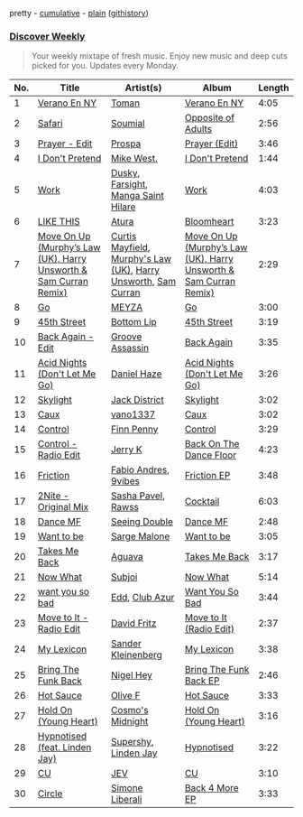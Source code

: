 pretty - [cumulative](/playlists/cumulative/Discover%20Weekly.md) - [plain](/playlists/plain/37i9dQZEVXcERLiUqU2pJX) ([githistory](https://github.githistory.xyz/vitokorn/spotify-playlist-archive/blob/master/playlists/plain/37i9dQZEVXcERLiUqU2pJX))
### [Discover Weekly](https://open.spotify.com/playlist/37i9dQZEVXcERLiUqU2pJX)

> Your weekly mixtape of fresh music. Enjoy new music and deep cuts picked for you. Updates every Monday.

| No. | Title | Artist(s) | Album | Length |
|---|---|---|---|---|
| 1 | [Verano En NY](https://open.spotify.com/track/7DxrTNmUprBMQ0RV45xreb) | [Toman](https://open.spotify.com/artist/7A0eeETj5gjPjvXLnskbfG) | [Verano En NY](https://open.spotify.com/album/6lwdsDlonNio6vDG42eUZu) | 4:05 |
| 2 | [Safari](https://open.spotify.com/track/1bjT9Jb7WdSlA3O2x6dIqd) | [Soumial](https://open.spotify.com/artist/0sShiSCwxmGPOqsEnruT1o) | [Opposite of Adults](https://open.spotify.com/album/5SwvzqETBM7RPM77BWYZ9U) | 2:56 |
| 3 | [Prayer - Edit](https://open.spotify.com/track/4Gd5Cxw7V4JCM9Uj6VpiwL) | [Prospa](https://open.spotify.com/artist/6HabM2PUM519iIxervGWSb) | [Prayer (Edit)](https://open.spotify.com/album/4fW8eARlhtdJkC2b3IeolF) | 3:46 |
| 4 | [I Don't Pretend](https://open.spotify.com/track/3t0OTDIbjqotXL0QN0lxec) | [Mike West.](https://open.spotify.com/artist/0HoLICwkOlWiyW3qcP5Lf6) | [I Don't Pretend](https://open.spotify.com/album/7lzUCu3zAH4vcMrQ3Em3rf) | 1:44 |
| 5 | [Work](https://open.spotify.com/track/30FR1uCgYGTJLUm7MXoequ) | [Dusky](https://open.spotify.com/artist/5gqoUf9vKKv96b1c0GBKwu), [Farsight](https://open.spotify.com/artist/2gTyZstDbbmkkohxLNchlj), [Manga Saint Hilare](https://open.spotify.com/artist/0jU1Tdr7ONlgk0Ey9JgXra) | [Work](https://open.spotify.com/album/3xjnPsjWTutgkdpwSenz4v) | 4:03 |
| 6 | [LIKE THIS](https://open.spotify.com/track/04Zh8fUm1YKPgYYMjjsZzb) | [Atura](https://open.spotify.com/artist/5nn0cIrXfm1pZ7jKFFexei) | [Bloomheart](https://open.spotify.com/album/3p2d2Uvsp8DwCnlWwa0TUm) | 3:23 |
| 7 | [Move On Up (Murphy’s Law (UK), Harry Unsworth & Sam Curran Remix)](https://open.spotify.com/track/034UhITGZzsq0OJDGJNzs4) | [Curtis Mayfield](https://open.spotify.com/artist/2AV6XDIs32ofIJhkkDevjm), [Murphy's Law (UK)](https://open.spotify.com/artist/1q85MRE0aEF6NfZQdlMrl1), [Harry Unsworth](https://open.spotify.com/artist/1cS0sZXi7K2blpbendbE2A), [Sam Curran](https://open.spotify.com/artist/4BBFBtFx8apgzn34zfXIdA) | [Move On Up (Murphy’s Law (UK), Harry Unsworth & Sam Curran Remix)](https://open.spotify.com/album/0Rk99BsOsTgvnEn2d56irS) | 2:29 |
| 8 | [Go](https://open.spotify.com/track/7IWvW4OI4yf62NEco4jjaJ) | [MEYZA](https://open.spotify.com/artist/4shmcvBeY1UXsVAYRyjQtS) | [Go](https://open.spotify.com/album/6j0im5OEd2d1FrSTGoQ8mJ) | 3:00 |
| 9 | [45th Street](https://open.spotify.com/track/0Nkw2d7LZltW3vXkwbwdvO) | [Bottom Lip](https://open.spotify.com/artist/1kGshKeUGUyFii95MRyIiJ) | [45th Street](https://open.spotify.com/album/7L8vpLNpD4nX9GI4SnJD1E) | 3:19 |
| 10 | [Back Again - Edit](https://open.spotify.com/track/2FdjLgaQ4p9LkalVre7dAb) | [Groove Assassin](https://open.spotify.com/artist/7lWkd9SSRnKJVd8E0mELLG) | [Back Again](https://open.spotify.com/album/2jvZmFMAaVZXpGUVpdgM44) | 3:35 |
| 11 | [Acid Nights (Don't Let Me Go)](https://open.spotify.com/track/6VGZBvEqD2YZYji6YWMHBe) | [Daniel Haze](https://open.spotify.com/artist/6AqzvZlW2EBfbw2NE0PxgZ) | [Acid Nights (Don't Let Me Go)](https://open.spotify.com/album/42aH7qiLDAkyfcbP5z1WhF) | 3:26 |
| 12 | [Skylight](https://open.spotify.com/track/27f82ssLeGQyOuDp6RakCe) | [Jack District](https://open.spotify.com/artist/2I49jxqzRpVJR6QiLIv4uC) | [Skylight](https://open.spotify.com/album/1IXVixiMT9U7Lnr7nSehGf) | 3:02 |
| 13 | [Caux](https://open.spotify.com/track/0djqevABUsiZFBbrqNmS4h) | [vano1337](https://open.spotify.com/artist/0TBtIg6LfQ7ScMO7txwIci) | [Caux](https://open.spotify.com/album/05H0GNKREwhqeB0ua2q0YH) | 3:02 |
| 14 | [Control](https://open.spotify.com/track/2CQy2USqOhIcDNQYbJBBdo) | [Finn Penny](https://open.spotify.com/artist/5ItZn3UztVqxkQVqROiahS) | [Control](https://open.spotify.com/album/4gjPJcJxKsaM8eytTo4Hd8) | 3:29 |
| 15 | [Control - Radio Edit](https://open.spotify.com/track/6fcfiiS74VOPrCmZnGEkNQ) | [Jerry K](https://open.spotify.com/artist/3vKTDe2F05qA7ReOhkxLsW) | [Back On The Dance Floor](https://open.spotify.com/album/7kp1g3VrLG8tCNbxNrJVeo) | 4:23 |
| 16 | [Friction](https://open.spotify.com/track/15sIvBc5ttMQPcWdFsbQff) | [Fabio Andres](https://open.spotify.com/artist/2mJPwbIC6BU297sTmU7Cbs), [9vibes](https://open.spotify.com/artist/7djGuAii7Nb5RNimFjrXt9) | [Friction EP](https://open.spotify.com/album/6yBOxFRFLu5fvVtWIEgK4D) | 3:48 |
| 17 | [2Nite - Original Mix](https://open.spotify.com/track/12EvJI1x8VLV1bqu152TNV) | [Sasha Pavel](https://open.spotify.com/artist/2ftsfcdiUU80xbYrK80Rbv), [Rawss](https://open.spotify.com/artist/4tS9fR4VxYtokkr0idrVEs) | [Cocktail](https://open.spotify.com/album/5mvQBRWoYRQaMZJEkcWGZT) | 6:03 |
| 18 | [Dance MF](https://open.spotify.com/track/6Wik2cZy6xxB4FNURP6xqX) | [Seeing Double](https://open.spotify.com/artist/0YwjcHEhy7FPPoFTQ1fEMj) | [Dance MF](https://open.spotify.com/album/5buBBOKuY6ebeyvCjjTwAZ) | 2:48 |
| 19 | [Want to be](https://open.spotify.com/track/495M6je78loBEbwrCoM549) | [Sarge Malone](https://open.spotify.com/artist/5SnwVTcqWz8YBw2tABVIea) | [Want to be](https://open.spotify.com/album/0yzeBxueyLMyxBB74EmEjl) | 3:05 |
| 20 | [Takes Me Back](https://open.spotify.com/track/2TpLUHnlT98iXOhEJL3uxW) | [Aguava](https://open.spotify.com/artist/2va26iLf6XkexHsCnKWOid) | [Takes Me Back](https://open.spotify.com/album/6LZz1q07OJWEMMZnmNmtvN) | 3:17 |
| 21 | [Now What](https://open.spotify.com/track/3ozfpU9LkRNNX69vzLsy8s) | [Subjoi](https://open.spotify.com/artist/5yP54uGWok9LAIYdH7tz5p) | [Now What](https://open.spotify.com/album/6xVQyHszsq9I3r0ia60pIE) | 5:14 |
| 22 | [want you so bad](https://open.spotify.com/track/1FrBxZ5Jjqr5fdKxNkj9aZ) | [Edd](https://open.spotify.com/artist/2yATHzEnQZ0nO5NCokVTmX), [Club Azur](https://open.spotify.com/artist/7HjhcFRLzzNysy05pyufdh) | [Want You So Bad](https://open.spotify.com/album/4g0CYNlP98D0kmKDhY309B) | 3:44 |
| 23 | [Move to It - Radio Edit](https://open.spotify.com/track/1BEYrNkxcr1UBvAIAY4Wpg) | [David Fritz](https://open.spotify.com/artist/2k57DuaEMrDuuJuivQPPnA) | [Move to It (Radio Edit)](https://open.spotify.com/album/34UTddvfFqNsgTZW8ztSCT) | 2:37 |
| 24 | [My Lexicon](https://open.spotify.com/track/1LSCCzf82NdZ5iGsZG1zPH) | [Sander Kleinenberg](https://open.spotify.com/artist/3CfH3WZPzbk5mNDWXpGIy6) | [My Lexicon](https://open.spotify.com/album/6X4bWX99BZAbmqJvtEcXRu) | 3:38 |
| 25 | [Bring The Funk Back](https://open.spotify.com/track/2GWrlPQcDAwmNWfRQ3p4my) | [Nigel Hey](https://open.spotify.com/artist/1cPQM2gu0JiwizeLoo9Edt) | [Bring The Funk Back EP](https://open.spotify.com/album/4uuvhkwgrUOsV5zAVHN7jM) | 2:46 |
| 26 | [Hot Sauce](https://open.spotify.com/track/5CjiAgzA8HSwQpdgzcfBZB) | [Olive F](https://open.spotify.com/artist/58ELqEa08lx83Qh49jOFJn) | [Hot Sauce](https://open.spotify.com/album/0eGlGq5ZAF3WAAu1FOWwnc) | 3:33 |
| 27 | [Hold On (Young Heart)](https://open.spotify.com/track/3LvEDt0pBDKzsODbpZk9e3) | [Cosmo's Midnight](https://open.spotify.com/artist/4VivsO1n4n2Mi2Btyb5gfL) | [Hold On (Young Heart)](https://open.spotify.com/album/4sBG7LXU3LXfEPLY2uDsiF) | 3:16 |
| 28 | [Hypnotised (feat. Linden Jay)](https://open.spotify.com/track/67N1PtpuY7DgemawuzioIz) | [Supershy](https://open.spotify.com/artist/2hk94pAZS1iYSqoICeTyh1), [Linden Jay](https://open.spotify.com/artist/0re1X3yAM2CTtG9nnGhxnC) | [Hypnotised](https://open.spotify.com/album/1KeOKmz86ujYQKPcmVO8SO) | 3:22 |
| 29 | [CU](https://open.spotify.com/track/7ure3lFBwSpg9swnE6BIVH) | [JEV](https://open.spotify.com/artist/6StZbL9v3UpuaMwIoq8fyW) | [CU](https://open.spotify.com/album/6ynTdYClCDNFrls0oIVAfn) | 3:10 |
| 30 | [Circle](https://open.spotify.com/track/0fGEEjxdmOxOcH4HpVTKIg) | [Simone Liberali](https://open.spotify.com/artist/6hZro7BVjxc8uhBn6XO0Wv) | [Back 4 More EP](https://open.spotify.com/album/5wk7a3pJdHsiypsCii8JWJ) | 3:33 |